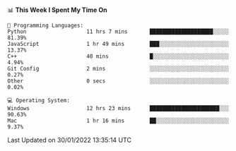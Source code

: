 
<!--START_SECTION:waka-->
📊 **This Week I Spent My Time On** 

```text
💬 Programming Languages: 
Python                   11 hrs 7 mins       ████████████████████░░░░░   81.39% 
JavaScript               1 hr 49 mins        ███░░░░░░░░░░░░░░░░░░░░░░   13.37% 
C++                      40 mins             █░░░░░░░░░░░░░░░░░░░░░░░░   4.94% 
Git Config               2 mins              ░░░░░░░░░░░░░░░░░░░░░░░░░   0.27% 
Other                    0 secs              ░░░░░░░░░░░░░░░░░░░░░░░░░   0.02%

💻 Operating System: 
Windows                  12 hrs 23 mins      ██████████████████████░░░   90.63% 
Mac                      1 hr 16 mins        ██░░░░░░░░░░░░░░░░░░░░░░░   9.37%

```


 Last Updated on 30/01/2022 13:35:14 UTC
<!--END_SECTION:waka-->
